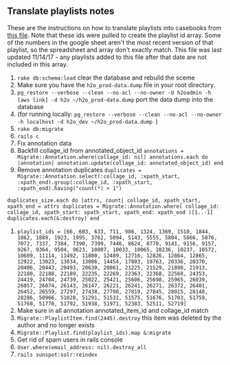 ## Translate playlists notes

These are the instructions on how to translate playlists into casebooks from [this file](https://docs.google.com/spreadsheets/d/1gHHsqbiZNxeYeWApM7GhU4L8wiZuIJP3EvCd_hXk8xk/edit?usp=sharing). Note that these ids were pulled to create the playlist id array. Some of the numbers in the google sheet aren't the most recent version of that playlist, so the spreadsheet and array don't exactly match. This file was last updated 11/14/17 - any playlists added to this file after that date are not included in this array.

1. `rake db:schema:load` clear the database and rebuild the sceme
1. Make sure you have the `h2o_prod-data.dump` file in your root directory.
1. `pg_restore --verbose --clean --no-acl --no-owner -U h2oadmin -h [aws link] -d h2o ~/h2o_prod-data.dump` port the data dump into the database
  1. (for running locally: `pg_restore --verbose --clean --no-acl --no-owner -h localhost -d h2o_dev ~/h2o_prod-data.dump `)
1. `rake db:migrate`
1. `rails c`
1. Fix annotation data
  1. Backfill collage_id from annotated_object_id
    `annotations = Migrate::Annotation.where(collage_id: nil)
     annotations.each do |annotation|
       annotation.update(collage_id: annotated_object_id)
     end`
  1. Remove annotation duplicates
  `duplicates = Migrate::Annotation.select(:collage_id, :xpath_start, :xpath_end).group(:collage_id, :xpath_start, :xpath_end).having("count(*) > 1")`

  `duplicates_size.each do |attrs, count|
    collage_id, xpath_start, xpath_end = attrs
    duplicates = Migrate::Annotation.where(
      collage_id: collage_id,
      xpath_start: xpath_start,
      xpath_end: xpath_end
    )[1..-1]
    duplicates.each(&:destroy)
  end`

1. `playlist_ids = [66, 603, 633, 711, 986, 1324, 1369, 1510, 1844, 1862, 1889, 1923, 1995, 3762, 5094, 5143, 5555, 5804, 5866, 5876, 7072, 7337, 7384, 7390, 7399, 7446, 8624, 8770, 9141, 9156, 9157, 9267, 9364, 9504, 9623, 10007, 10033, 10065, 10236, 10237, 10572, 10609, 11114, 11492, 11800, 12489, 12716, 12826, 12864, 12865, 12922, 13023, 13034, 13086, 14454, 17803, 19763, 20336, 20370, 20406, 20443, 20493, 20630, 20861, 21225, 21529, 21898, 21913, 22180, 22188, 22189, 22235, 22269, 22363, 22368, 22568, 24353, 24419, 24704, 24739, 25022, 25421, 25606, 25698, 25965, 26039, 26057, 26074, 26143, 26147, 26221, 26241, 26271, 26372, 26401, 26452, 26559, 27297, 27438, 27790, 27819, 27845, 28015, 28148, 28286, 50966, 51028, 51291, 51531, 51575, 51676, 51703, 51759, 51760, 51770, 51792, 51938, 51971, 52383, 52511, 52719]`
1. Make sure in all annotation annotated_item_id and collage_id match
1. `Migrate::PlaylistItem.find(2445).destroy` this item was deleted by the author and no longer exists
1. `Migrate::Playlist.find(playlist_ids).map &:migrate`
1. Get rid of spam users in rails console
  1. `User.where(email_address: nil).destroy_all`
1. `rails sunspot:solr:reindex`